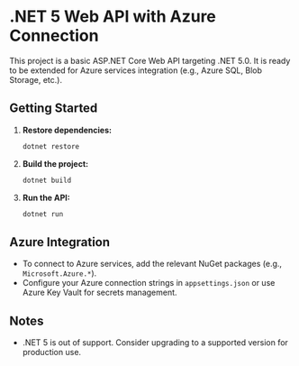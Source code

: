 # .NET 5 Web API with Azure Connection

This project is a basic ASP.NET Core Web API targeting .NET 5.0. It is ready to be extended for Azure services integration (e.g., Azure SQL, Blob Storage, etc.).

## Getting Started

1. **Restore dependencies:**
   ```powershell
   dotnet restore
   ```
2. **Build the project:**
   ```powershell
   dotnet build
   ```
3. **Run the API:**
   ```powershell
   dotnet run
   ```

## Azure Integration
- To connect to Azure services, add the relevant NuGet packages (e.g., `Microsoft.Azure.*`).
- Configure your Azure connection strings in `appsettings.json` or use Azure Key Vault for secrets management.

## Notes
- .NET 5 is out of support. Consider upgrading to a supported version for production use.
